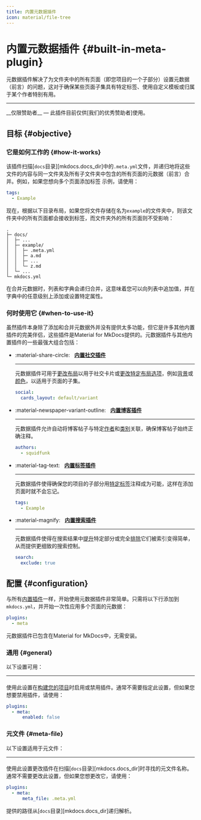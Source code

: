 ```yaml
---
title: 内置元数据插件
icon: material/file-tree
---
```


# 内置元数据插件 {#built-in-meta-plugin}

元数据插件解决了为文件夹中的所有页面（即您项目的一个子部分）设置元数据（前言）的问题，这对于确保某些页面子集具有特定标签、使用自定义模板或归属于某个作者特别有用。

---

<!-- md:sponsors --> __仅限赞助者__ — 此插件目前仅供[我们的优秀赞助者]使用。

  [我们的优秀赞助者]: ../insiders/index.md

## 目标 {#objective}

### 它是如何工作的 {#how-it-works}

该插件扫描[`docs`目录][mkdocs.docs_dir]中的`.meta.yml`文件，并递归地将这些文件的内容与同一文件夹及所有子文件夹中包含的所有页面的元数据（前言）合并。例如，如果您想向多个页面添加标签 <span class="md-tag">示例</span>，请使用：

``` yaml title=".meta.yml"
tags:
  - Example
```

现在，根据以下目录布局，如果您将文件存储在名为`example`的文件夹中，则该文件夹中的所有页面都会接收到标签，而文件夹外的所有页面则不受影响：

``` { .sh .no-copy hl_lines="4-8" }
.
├─ docs/
│  ├─ ...
│  ├─ example/
│  │  ├─ .meta.yml
│  │  ├─ a.md
│  │  ├─ ...
│  │  └─ z.md
│  └─ ...
└─ mkdocs.yml
```

在合并元数据时，列表和字典会递归合并，这意味着您可以向列表中追加值，并在字典中的任意级别上添加或设置特定属性。

### 何时使用它 {#when-to-use-it}

虽然插件本身除了添加和合并元数据外并没有提供太多功能，但它是许多其他内置插件的完美伴侣，这些插件是Material for MkDocs提供的。元数据插件与其他内置插件的一些最强大组合包括：

<div class="grid cards" markdown>

-   :material-share-circle: &nbsp; __[内置社交插件][social]__

    ---

    元数据插件可用于[更改布局]以用于社交卡片或[更改特定布局选项]，例如[背景]或[颜色]，以适用于页面的子集。

    ``` yaml title=".meta.yml"
    social:
      cards_layout: default/variant
    ```

-   :material-newspaper-variant-outline: &nbsp; __[内置博客插件][blog]__

    ---

    元数据插件允许自动将博客帖子与特定[作者]和[类别]关联，确保博客帖子始终正确注释。

    ``` yaml title=".meta.yml"
    authors:
      - squidfunk
    ```

-   :material-tag-text: &nbsp; __[内置标签插件][tags]__

    ---

    元数据插件使得确保您的项目的子部分用[特定标签]注释成为可能，这样在添加页面时就不会忘记。

    ``` yaml title=".meta.yml"
    tags:
      - Example
    ```

-   :material-magnify: &nbsp; __[内置搜索插件][search]__

    ---

    元数据插件使得在搜索结果中[提升]特定部分或完全[排除]它们被索引变得简单，从而提供更细致的搜索控制。

    ``` yaml title=".meta.yml"
    search:
      exclude: true
    ```

</div>

  [social]: social.md
  [更改布局]: social.md#meta.social.cards_layout
  [更改特定布局选项]: social.md#meta.social.cards_layout_options
  [背景]: social.md#option.background_color
  [颜色]: social.md#option.color
  [blog]: blog.md
  [作者]: blog.md#meta.authors
  [类别]: blog.md#meta.categories
  [tags]: tags.md
  [特定标签]: tags.md#meta.tags
  [search]: search.md
  [排除]: search.md#meta.search.exclude
  [提升]: search.md#meta.search.boost

## 配置 {#configuration}

<!-- md:sponsors -->
<!-- md:version insiders-4.21.0 -->
<!-- md:plugin [meta] – built-in -->
<!-- md:flag experimental -->

与所有[内置插件]一样，开始使用元数据插件非常简单。只需将以下行添加到`mkdocs.yml`，并开始一次性应用多个页面的元数据：

``` yaml
plugins:
  - meta
```

元数据插件已包含在Material for MkDocs中，无需安装。

  [meta]: meta.md
  [内置插件]: index.md

### 通用 {#general}

以下设置可用：

---

#### <!-- md:setting config.enabled -->

<!-- md:sponsors -->
<!-- md:version insiders-4.38.0 -->
<!-- md:default `true` -->

使用此设置在[构建您的项目]时启用或禁用插件。通常不需要指定此设置，但如果您想要禁用插件，请使用：

``` yaml
plugins:
  - meta:
      enabled: false
```

  [构建您的项目]: ../creating-your-site.md#building-your-site

### 元文件 {#meta-file}

以下设置适用于元文件：

---

#### <!-- md:setting config.meta_file -->

<!-- md:sponsors -->
<!-- md:version insiders-4.21.0 -->
<!-- md:default `.meta.yml` -->

使用此设置更改插件在扫描[`docs`目录][mkdocs.docs_dir]时寻找的元文件名称。通常不需要更改此设置，但如果您想更改它，请使用：

``` yaml
plugins:
  - meta:
      meta_file: .meta.yml
```

提供的路径从[`docs`目录][mkdocs.docs_dir]递归解析。
